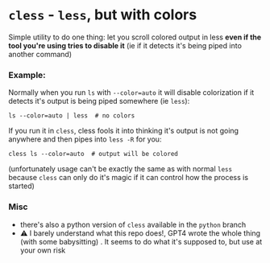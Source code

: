 # `cless` - `less`, but with colors

Simple utility to do one thing: let you scroll colored output in less **even if
the tool you're using tries to disable it** (ie if it detects it's being piped
into another command)

### Example:

Normally when you run `ls` with `--color=auto` it will disable colorization if
it detects it's output is being piped somewhere (ie `less`):

```shell
ls --color=auto | less  # no colors
```

If you run it in `cless`, cless fools it into thinking it's output is not going
anywhere and then pipes into `less -R` for you:

```shell
cless ls --color=auto  # output will be colored
```

(unfortunately usage can't be exactly the same as with normal `less` because
`cless` can only do it's magic if it can control how the process is started)

### Misc

- there's also a python version of `cless` available in the `python` branch
- ⚠️ I barely understand what this repo does!, GPT4 wrote the whole thing (with
  some babysitting) . It seems to do what it's supposed to, but use at your own
  risk
